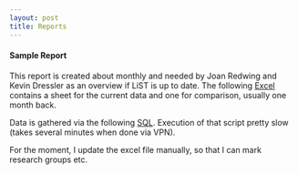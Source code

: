 ```yaml
---
layout: post
title: Reports
---
```


#### Sample Report

This report is created about monthly and needed by Joan Redwing and Kevin Dressler as an overview if LiST is up to date. The following [Excel](https://pennstateoffice365.sharepoint.com/:x:/r/sites/2DCC-DataManagement/Shared%20Documents/Data%20Management/Reporting/Sample%20Report%202022-01-28.xlsx) contains a sheet for the current data and one for comparison, usually one month back.

Data is gathered via the following [SQL](https://pennstateoffice365.sharepoint.com/:u:/r/sites/2DCC-DataManagement/Shared%20Documents/Data%20Management/Reporting/Report%20SQL/Reporting%20Scripts/Reporting%20Scripts/CharacterizationReport.sql). Execution of that script pretty slow (takes several minutes when done via VPN).

For the moment, I update the excel file manually, so that I can mark research groups etc.





